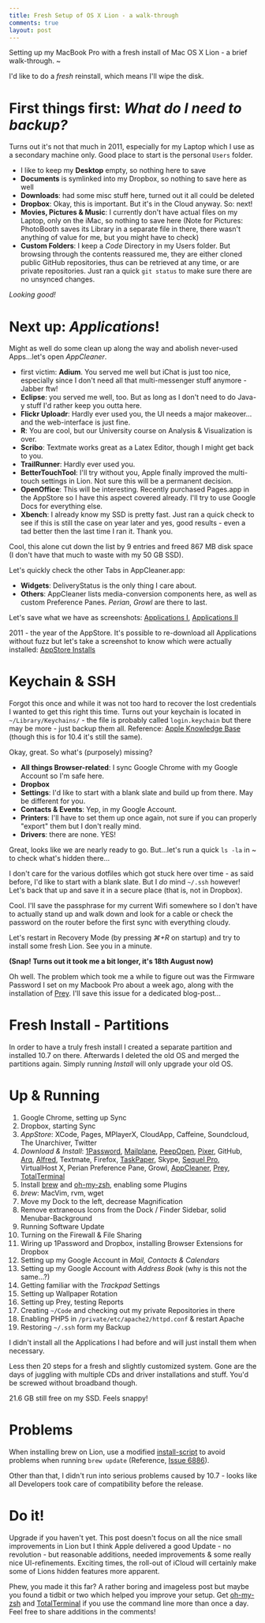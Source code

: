 ```yaml
--- 
title: Fresh Setup of OS X Lion - a walk-through
comments: true
layout: post
---
```


Setting up my MacBook Pro with a fresh install of Mac OS X Lion - a brief walk-through. ~

I'd like to do a *fresh* reinstall, which means I'll wipe the disk.

# First things first: *What do I need to backup?*
Turns out it's not that much in 2011, especially for my Laptop which I use as a secondary machine only. Good place to start is the personal `Users` folder.

- I like to keep my **Desktop** empty, so nothing here to save
- **Documents** is symlinked into my Dropbox, so nothing to save here as well
- **Downloads**: had some misc stuff here, turned out it all could be deleted
- **Dropbox**: Okay, this is important. But it's in the Cloud anyway. So: next!
- **Movies, Pictures & Music**: I currently don't have actual files on my Laptop, only on the iMac, so nothing to save here (Note for Pictures: PhotoBooth saves its Library in a separate file in there, there wasn't anything of value for me, but you might have to check)
- **Custom Folders**: I keep a *Code* Directory in my Users folder. But browsing through the contents reassured me, they are either cloned public GitHub repositories, thus can be retrieved at any time, or are private repositories. Just ran a quick `git status` to make sure there are no unsynced changes.

_Looking good!_

# Next up: *Applications*!
Might as well do some clean up along the way and abolish never-used Apps&hellip;let's open _AppCleaner_.

- first victim: **Adium**. You served me well but iChat is just too nice, especially since I don't need all that multi-messenger stuff anymore - Jabber ftw!
- **Eclipse**: you served me well, too. But as long as I don't need to do Java-y stuff I'd rather keep you outta here.
- **Flickr Uploadr**: Hardly ever used you, the UI needs a major makeover&hellip;and the web-interface is just fine.
- **R**: You are cool, but our University course on Analysis & Visualization is over.
- **Scribo**: Textmate works great as a Latex Editor, though I might get back to you.
- **TrailRunner**: Hardly ever used you.
- **BetterTouchTool**: I'll try without you, Apple finally improved the multi-touch settings in Lion. Not sure this will be a permanent decision.
- **OpenOffice**: This will be interesting. Recently purchased Pages.app in the AppStore so I have this aspect covered already. I'll try to use Google Docs for everything else.
- **Xbench**: I already know my SSD is pretty fast. Just ran a quick check to see if this is still the case on year later and yes, good results - even a tad better then the last time I ran it. Thank you.

Cool, this alone cut down the list by 9 entries and freed 867 MB disk space (I don't have that much to waste with my 50 GB SSD).

Let's quickly check the other Tabs in AppCleaner.app:

- **Widgets**: DeliveryStatus is the only thing I care about.
- **Others**: AppCleaner lists media-conversion components here, as well as custom Preference Panes. *Perian*, *Growl* are there to last.

Let's save what we have as screenshots:
[Applications I](http://cl.ly/9H3D), [Applications II](http://cl.ly/9Hl6)

2011 - the year of the AppStore. It's possible to re-download all Applications without fuzz but let's take a screenshot to know which were actually installed:
[AppStore Installs](http://cl.ly/9HFk)

# Keychain & SSH
Forgot this once and while it was not too hard to recover the lost credentials I wanted to get this right this time.
Turns out your keychain is located in `~/Library/Keychains/` - the file is probably called `login.keychain` but there may be more - just backup them all. Reference: [Apple Knowledge Base](http://support.apple.com/kb/ht2980) (though this is for 10.4 it's still the same).

Okay, great. So what's (purposely) missing?

- **All things Browser-related**: I sync Google Chrome with my Google Account so I'm safe here. 
- **Dropbox**
- **Settings**: I'd like to start with a blank slate and build up from there. May be different for you.
- **Contacts & Events**: Yep, in my Google Account.
- **Printers**: I'll have to set them up once again, not sure if you can properly "export" them but I don't really mind.
- **Drivers**: there are none. YES!

Great, looks like we are nearly ready to go. But&hellip;let's run a quick `ls -la` in ~ to check what's hidden there&hellip;

I don't care for the various dotfiles which got stuck here over time - as said before, I'd like to start with a blank slate. But I *do* mind `~/.ssh` however! Let's back that up and save it in a secure place (that is, not in Dropbox). 

Cool. I'll save the passphrase for my current Wifi somewhere so I don't have to actually stand up and walk down and look for a cable or check the password on the router before the first sync with everything cloudy.

Let's restart in Recovery Mode (by pressing *&#x2318;+R* on startup) and try to install some fresh Lion. See you in a minute.

**(Snap! Turns out it took me a bit longer, it's 18th August now)**

Oh well. The problem which took me a while to figure out was the Firmware Password I set on my Macbook Pro about a week ago, along with the installation of [Prey](http://preyproject.com/). I'll save this issue for a dedicated blog-post&hellip;

# Fresh Install - Partitions

In order to have a truly fresh install I created a separate partition and installed 10.7 on there. Afterwards I deleted the old OS and merged the partitions again. Simply running *Install* will only upgrade your old OS. 

# Up & Running

1. Google Chrome, setting up Sync
2. Dropbox, starting Sync
3. *AppStore*: XCode, Pages, MPlayerX, CloudApp, Caffeine, Soundcloud, The Unarchiver, Twitter
4. *Download & Install*: [1Password](http://agilebits.com/products/1Password/Mac), [Mailplane](http://mailplaneapp.com/), [PeepOpen](http://peepcode.com/products/peepopen), [Pixer](http://www.1802.it/pixer.php), GitHub, [Arq](http://www.haystacksoftware.com/arq/), [Alfred](http://www.alfredapp.com/), Textmate, Firefox, [TaskPaper](http://www.hogbaysoftware.com/products/taskpaper), Skype, [Sequel Pro](http://www.sequelpro.com/), VirtualHost X, Perian Preference Pane, Growl, [AppCleaner](http://www.freemacsoft.net/#), [Prey](http://preyproject.com/), [TotalTerminal](http://totalterminal.binaryage.com/)
5. Install [brew](https://github.com/mxcl/homebrew) and [oh-my-zsh](https://github.com/robbyrussell/oh-my-zsh), enabling some Plugins
6. *brew*: MacVim, rvm, wget
7. Move my Dock to the left, decrease Magnification
8. Remove extraneous Icons from the Dock / Finder Sidebar, solid Menubar-Background
9. Running Software Update
10. Turning on the Firewall & File Sharing
11. Wiring up 1Password and Dropbox, installing Browser Extensions for Dropbox
12. Setting up my Google Account in *Mail, Contacts & Calendars*
13. Setting up my Google Account with *Address Book* (why is this not the same&hellip;?)
14. Getting familiar with the *Trackpad* Settings
15. Setting up Wallpaper Rotation
16. Setting up Prey, testing Reports
17. Creating `~/Code` and checking out my private Repositories in there
18. Enabling PHP5 in `/private/etc/apache2/httpd.conf` & restart Apache
19. Restoring `~/.ssh` form my Backup

I didn't install all the Applications I had before and will just install them when necessary.

Less then 20 steps for a fresh and slightly customized system. Gone are the days of juggling with multiple CDs and driver installations and stuff. You'd be screwed without broadband though.

21.6 GB still free on my SSD. Feels snappy!

# Problems

When installing brew on Lion, use a modified [install-script](https://raw.github.com/gist/1140207) to avoid problems when running `brew update` (Reference, [Issue 6886](https://github.com/mxcl/homebrew/issues/6886)).

Other than that, I didn't run into serious problems caused by 10.7 - looks like all Developers took care of compatibility before the release.

# Do it!

Upgrade if you haven't yet. This post doesn't focus on all the nice small improvements in Lion but I think Apple delivered a good Update - no revolution - but reasonable additions, needed improvements & some really nice UI-refinements.
Exciting times, the roll-out of iCloud will certainly make some of Lions hidden features more apparent.

Phew, you made it this far? A rather boring and imageless post but maybe you found a tidbit or two which helped you improve your setup. Get [oh-my-zsh](https://github.com/robbyrussell/oh-my-zsh) and [TotalTerminal](http://totalterminal.binaryage.com/) if you use the command line more than once a day. Feel free to share additions in the comments!
